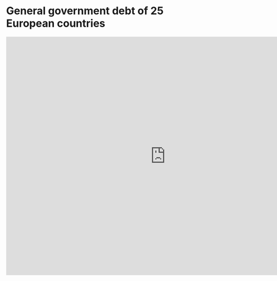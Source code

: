 # General government debt of 25 European countries
<iframe src="https://data.oecd.org/chart/5CML" width="860" height="645" style="border: 0" mozallowfullscreen="true" webkitallowfullscreen="true" allowfullscreen="true"><a href="https://data.oecd.org/chart/5CML" target="_blank">OECD Chart: General government debt, Total, % of GDP, Annual, 2015</a></iframe>
